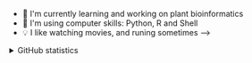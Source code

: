 <!-- ### 👋 Hi , I'm MC-->

- 🌱 I'm currently  learning and working on plant bioinformatics
- 🏃 I'm using computer skills: Python, R and Shell
- 💡 I like watching movies, and runing sometimes
-->


<details>
<summary>GitHub statistics</summary>

<br/>

> Less info
<a href="https://github.com/cfc424/cfc424">
  <img align="center" src="https://github-readme-stats.vercel.app/api?username=cfc424&show_icons=true&theme=vision-friendly-dark" />
</a>
<br/>
---
<a href="https://github.com/cfc424/cfc424">
  <img align="center" src="https://github-readme-stats.vercel.app/api/top-langs/?username=cfc424&layout=compact" />
</a>
<br/>

<!--START_SECTION:waka-->
```text
No Activity tracked this Week
```
<!--END_SECTION:waka-->

